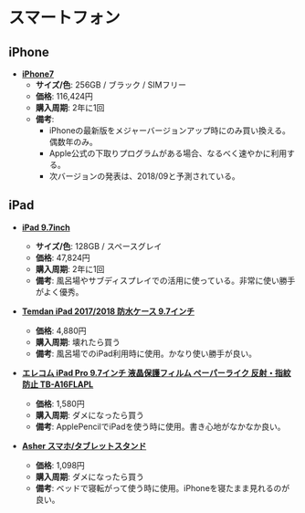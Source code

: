 スマートフォン
====

iPhone
----

- [**iPhone7**](http://www.apple.com/jp/shop/buy-iphone/iphone-7)
  - **サイズ/色**: 256GB / ブラック / SIMフリー
  - **価格**: 116,424円
  - **購入周期**: 2年に1回
  - **備考**:
    - iPhoneの最新版をメジャーバージョンアップ時にのみ買い換える。偶数年のみ。
    - Apple公式の下取りプログラムがある場合、なるべく速やかに利用する。
    - 次バージョンの発表は、2018/09と予測されている。

iPad
----

- [**iPad 9.7inch**](https://www.apple.com/jp/ipad-9.7/)
  - **サイズ/色**: 128GB / スペースグレイ
  - **価格**: 47,824円
  - **購入周期**: 2年に1回
  - **備考**: 風呂場やサブディスプレイでの活用に使っている。非常に使い勝手がよく優秀。

- [**Temdan iPad 2017/2018 防水ケース 9.7インチ**](https://www.amazon.co.jp/gp/product/B077QNB3NJ/)
  - **価格**: 4,880円
  - **購入周期**: 壊れたら買う
  - **備考**: 風呂場でのiPad利用時に使用。かなり使い勝手が良い。

- [**エレコム iPad Pro 9.7インチ 液晶保護フィルム ペーパーライク 反射・指紋防止 TB-A16FLAPL**](https://www.amazon.co.jp/gp/product/B01MCULR9F/)
  - **価格**: 1,580円
  - **購入周期**: ダメになったら買う
  - **備考**: ApplePencilでiPadを使う時に使用。書き心地がなかなか良い。

- [**Asher スマホ/タブレットスタンド**](https://www.amazon.co.jp/gp/product/B07BQVMXTM/)
  - **価格**: 1,098円
  - **購入周期**: ダメになったら買う
  - **備考**: ベッドで寝転がって使う時に使用。iPhoneを寝たまま見れるのが良い。
